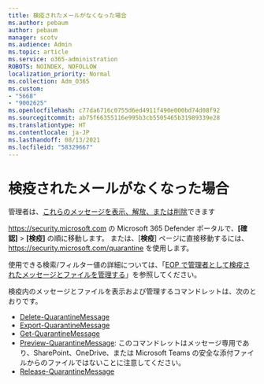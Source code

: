 ```yaml
---
title: 検疫されたメールがなくなった場合
ms.author: pebaum
author: pebaum
manager: scotv
ms.audience: Admin
ms.topic: article
ms.service: o365-administration
ROBOTS: NOINDEX, NOFOLLOW
localization_priority: Normal
ms.collection: Adm_O365
ms.custom:
- "5668"
- "9002625"
ms.openlocfilehash: c77da6716c0755d6ed4911f490e000bd74d08f92
ms.sourcegitcommit: ab75f66355116e995b3cb5505465b31989339e28
ms.translationtype: HT
ms.contentlocale: ja-JP
ms.lasthandoff: 08/13/2021
ms.locfileid: "58329667"
---
```

# <a name="missing-emails-in-quarantine"></a>検疫されたメールがなくなった場合

管理者は、[これらのメッセージを表示、解放、または削除](https://docs.microsoft.com/microsoft-365/security/office-365-security/manage-quarantined-messages-and-files)できます

<https://security.microsoft.com> の Microsoft 365 Defender ポータルで、**[確認]** \> **[検疫]** の順に移動します。 または、[**検疫**] ページに直接移動するには、<https://security.microsoft.com/quarantine> を使用します。  

使用できる検索/フィルター値の詳細については、「[EOP で管理者として検疫されたメッセージとファイルを管理する](https://docs.microsoft.com/microsoft-365/security/office-365-security/manage-quarantined-messages-and-files)」を参照してください。

検疫内のメッセージとファイルを表示および管理するコマンドレットは、次のとおりです。

- [Delete-QuarantineMessage](https://docs.microsoft.com/powershell/module/exchange/delete-quarantinemessage)
- [Export-QuarantineMessage](https://docs.microsoft.com/powershell/module/exchange/export-quarantinemessage)
- [Get-QuarantineMessage](https://docs.microsoft.com/powershell/module/exchange/get-quarantinemessage)
- [Preview-QuarantineMessage](https://docs.microsoft.com/powershell/module/exchange/preview-quarantinemessage): このコマンドレットはメッセージ専用であり、SharePoint、OneDrive、または Microsoft Teams の安全な添付ファイルからのファイルではないことに注意してください。
- [Release-QuarantineMessage](https://docs.microsoft.com/powershell/module/exchange/release-quarantinemessage)
